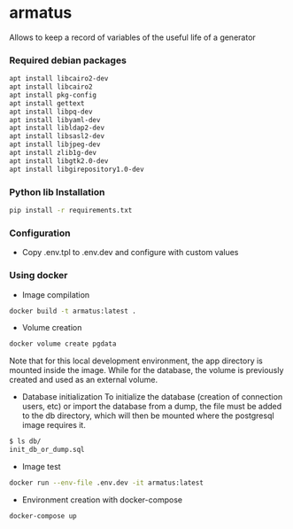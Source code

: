 # armatus
Allows to keep a record of variables of the useful life of a generator


### Required debian packages
```bash
apt install libcairo2-dev
apt install libcairo2
apt install pkg-config
apt install gettext
apt install libpq-dev
apt install libyaml-dev
apt install libldap2-dev
apt install libsasl2-dev
apt install libjpeg-dev
apt install zlib1g-dev
apt install libgtk2.0-dev
apt install libgirepository1.0-dev
```

### Python lib Installation
```bash
pip install -r requirements.txt
```

### Configuration
* Copy .env.tpl to .env.dev and configure with custom values

### Using docker

* Image compilation
```bash
docker build -t armatus:latest .
```

* Volume creation
```bash
docker volume create pgdata
```
Note that for this local development environment, the app directory is mounted inside the image. While for the database, the volume is previously created and used as an external volume.

* Database initialization
To initialize the database (creation of connection users, etc) or import the database from a dump, the file must be added to the db directory, which will then be mounted where the postgresql image requires it.
```bash
$ ls db/
init_db_or_dump.sql
```

* Image test
```bash
docker run --env-file .env.dev -it armatus:latest
```

* Environment creation with docker-compose 
```bash
docker-compose up
```
